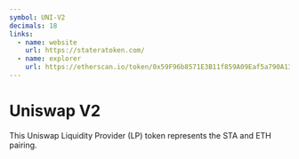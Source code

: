 ```yaml
---
symbol: UNI-V2
decimals: 18
links:
  - name: website
    url: https://stateratoken.com/
  - name: explorer
    url: https://etherscan.io/token/0x59F96b8571E3B11f859A09Eaf5a790A138FC64D0
---
```


# Uniswap V2

This Uniswap Liquidity Provider (LP) token represents the STA and ETH pairing.
